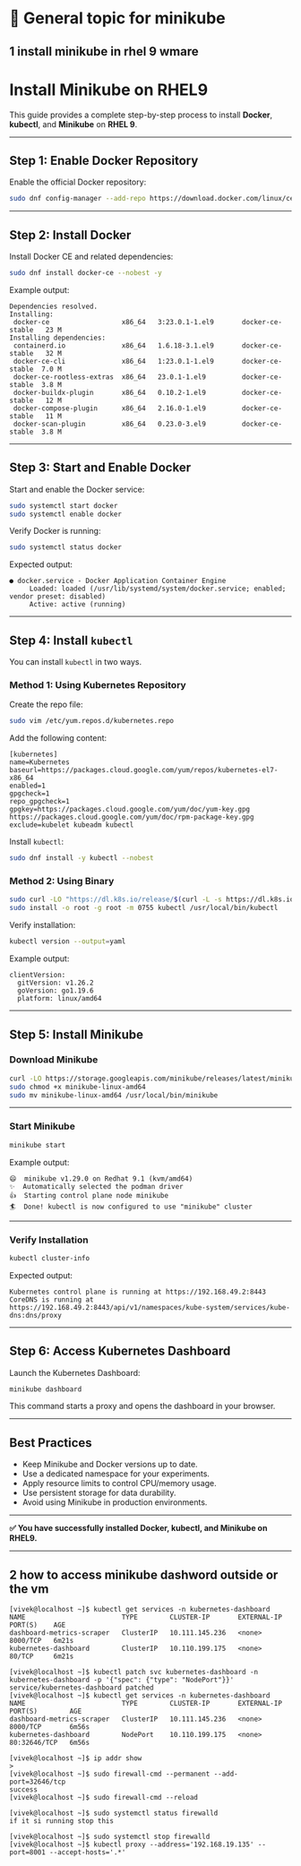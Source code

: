 # 🧩 General topic for minikube

## 1 install minikube in rhel 9 wmare
# Install Minikube on RHEL9

This guide provides a complete step-by-step process to install **Docker**, **kubectl**, and **Minikube** on **RHEL 9**.

---

## Step 1: Enable Docker Repository

Enable the official Docker repository:

```bash
sudo dnf config-manager --add-repo https://download.docker.com/linux/centos/docker-ce.repo
```

---

## Step 2: Install Docker

Install Docker CE and related dependencies:

```bash
sudo dnf install docker-ce --nobest -y
```

Example output:

```
Dependencies resolved.
Installing:
 docker-ce                  x86_64   3:23.0.1-1.el9       docker-ce-stable   23 M
Installing dependencies:
 containerd.io              x86_64   1.6.18-3.1.el9       docker-ce-stable   32 M
 docker-ce-cli              x86_64   1:23.0.1-1.el9       docker-ce-stable  7.0 M
 docker-ce-rootless-extras  x86_64   23.0.1-1.el9         docker-ce-stable  3.8 M
 docker-buildx-plugin       x86_64   0.10.2-1.el9         docker-ce-stable   12 M
 docker-compose-plugin      x86_64   2.16.0-1.el9         docker-ce-stable   11 M
 docker-scan-plugin         x86_64   0.23.0-3.el9         docker-ce-stable  3.8 M
```

---

## Step 3: Start and Enable Docker

Start and enable the Docker service:

```bash
sudo systemctl start docker
sudo systemctl enable docker
```

Verify Docker is running:

```bash
sudo systemctl status docker
```

Expected output:

```
● docker.service - Docker Application Container Engine
     Loaded: loaded (/usr/lib/systemd/system/docker.service; enabled; vendor preset: disabled)
     Active: active (running)
```

---

## Step 4: Install `kubectl`

You can install `kubectl` in two ways.

### Method 1: Using Kubernetes Repository

Create the repo file:

```bash
sudo vim /etc/yum.repos.d/kubernetes.repo
```

Add the following content:

```
[kubernetes]
name=Kubernetes
baseurl=https://packages.cloud.google.com/yum/repos/kubernetes-el7-x86_64
enabled=1
gpgcheck=1
repo_gpgcheck=1
gpgkey=https://packages.cloud.google.com/yum/doc/yum-key.gpg https://packages.cloud.google.com/yum/doc/rpm-package-key.gpg
exclude=kubelet kubeadm kubectl
```

Install `kubectl`:

```bash
sudo dnf install -y kubectl --nobest
```

### Method 2: Using Binary

```bash
sudo curl -LO "https://dl.k8s.io/release/$(curl -L -s https://dl.k8s.io/release/stable.txt)/bin/linux/amd64/kubectl"
sudo install -o root -g root -m 0755 kubectl /usr/local/bin/kubectl
```

Verify installation:

```bash
kubectl version --output=yaml
```

Example output:

```
clientVersion:
  gitVersion: v1.26.2
  goVersion: go1.19.6
  platform: linux/amd64
```

---

## Step 5: Install Minikube

### Download Minikube

```bash
curl -LO https://storage.googleapis.com/minikube/releases/latest/minikube-linux-amd64
sudo chmod +x minikube-linux-amd64
sudo mv minikube-linux-amd64 /usr/local/bin/minikube
```

---

### Start Minikube

```bash
minikube start
```

Example output:

```
😄  minikube v1.29.0 on Redhat 9.1 (kvm/amd64)
✨  Automatically selected the podman driver
👍  Starting control plane node minikube
🏄  Done! kubectl is now configured to use "minikube" cluster
```

---

### Verify Installation

```bash
kubectl cluster-info
```

Expected output:

```
Kubernetes control plane is running at https://192.168.49.2:8443
CoreDNS is running at https://192.168.49.2:8443/api/v1/namespaces/kube-system/services/kube-dns:dns/proxy
```

---

## Step 6: Access Kubernetes Dashboard

Launch the Kubernetes Dashboard:

```bash
minikube dashboard
```

This command starts a proxy and opens the dashboard in your browser.

---

## Best Practices

* Keep Minikube and Docker versions up to date.
* Use a dedicated namespace for your experiments.
* Apply resource limits to control CPU/memory usage.
* Use persistent storage for data durability.
* Avoid using Minikube in production environments.

---

**✅ You have successfully installed Docker, kubectl, and Minikube on RHEL9.**


---

## 2 how to access minikube dashword outside or the vm 
```
[vivek@localhost ~]$ kubectl get services -n kubernetes-dashboard
NAME                        TYPE        CLUSTER-IP       EXTERNAL-IP   PORT(S)    AGE
dashboard-metrics-scraper   ClusterIP   10.111.145.236   <none>        8000/TCP   6m21s
kubernetes-dashboard        ClusterIP   10.110.199.175   <none>        80/TCP     6m21s

[vivek@localhost ~]$ kubectl patch svc kubernetes-dashboard -n kubernetes-dashboard -p '{"spec": {"type": "NodePort"}}'
service/kubernetes-dashboard patched
[vivek@localhost ~]$ kubectl get services -n kubernetes-dashboard                                        NAME                        TYPE        CLUSTER-IP       EXTERNAL-IP   PORT(S)        AGE
dashboard-metrics-scraper   ClusterIP   10.111.145.236   <none>        8000/TCP       6m56s
kubernetes-dashboard        NodePort    10.110.199.175   <none>        80:32646/TCP   6m56s

[vivek@localhost ~]$ ip addr show
>
[vivek@localhost ~]$ sudo firewall-cmd --permanent --add-port=32646/tcp
success
[vivek@localhost ~]$ sudo firewall-cmd --reload

[vivek@localhost ~]$ sudo systemctl status firewalld
if it si running stop this 

[vivek@localhost ~]$ sudo systemctl stop firewalld
[vivek@localhost ~]$ kubectl proxy --address='192.168.19.135' --port=8001 --accept-hosts='.*'


 
```













